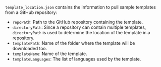 `template_location.json` contains the information to pull sample templates from a GitHub repository:
* `repoPath`: Path to the GitHub repository containing the template.
* `directoryPath`: Since a repository can contain multiple templates, `directoryPath` is used to determine the location of the template in a repository.
* `templatePath`: Name of the folder where the template will be downloaded too.
* `templateName`: Name of the template.
* `templateLanguages`: The list of languages used by the template.
